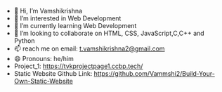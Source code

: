 - 👋 Hi, I’m Vamshikrishna
- 👀 I’m interested in Web Development
- 🌱 I’m currently learning Web Development
- 💞️ I’m looking to collaborate on HTML, CSS, JavaScript,C,C++ and Python
- 📫 reach me on email: t.vamshikrishna2@gmail.com
- 😄 Pronouns: he/him
- Project_1: https://tvkprojectpage1.ccbp.tech/
- Static Website Github Link: https://github.com/Vammshi2/Build-Your-Own-Static-Website

<!---
Vammshi2/Vammshi2 is a ✨ special ✨ repository because its `README.md` (this file) appears on your GitHub profile.
You can click the Preview link to take a look at your changes.
--->
